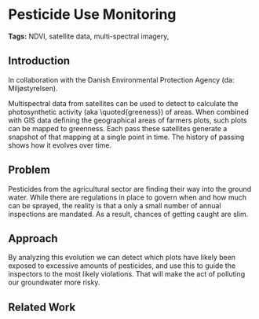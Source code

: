 # Pesticide Use Monitoring

**Tags:** NDVI, satellite data, multi-spectral imagery, 

## Introduction

In collaboration with the Danish Environmental Protection Agency (da: Miljøstyrelsen).

Multispectral data from satellites can be used to detect to calculate the photosynthetic activity (aka \quoted{greeness}) of areas. When combined with GIS data defining the geographical areas of farmers plots, such plots can be mapped to greenness. Each pass these satellites generate a snapshot of that mapping at a single point in time. The history of passing shows how it evolves over time.

## Problem

Pesticides from the agricultural sector are finding their way into the ground water. While there are regulations in place to govern when and how much can be sprayed, the reality is that a only a small number of annual inspections are mandated. As a result, chances of getting caught are slim.

## Approach

By analyzing this evolution we can detect which plots have likely been exposed to excessive amounts of pesticides, and use this to guide the inspectors to the most likely violations. That will make the act of polluting our groundwater more risky.

## Related Work

